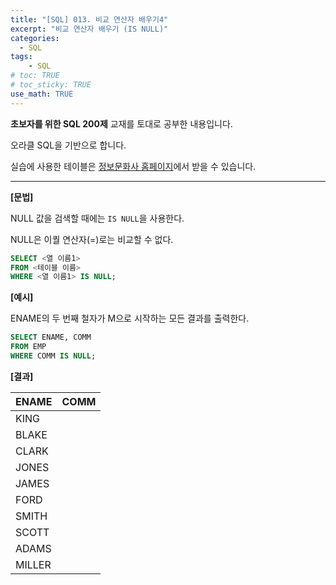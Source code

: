 ```yaml
---
title: "[SQL] 013. 비교 연산자 배우기4"
excerpt: "비교 연산자 배우기 (IS NULL)"
categories: 
  - SQL
tags: 
    - SQL
# toc: TRUE
# toc_sticky: TRUE
use_math: TRUE
---
```


**초보자를 위한 SQL 200제** 교재를 토대로 공부한 내용입니다.

오라클 SQL을 기반으로 합니다.

실습에 사용한 테이블은 [정보문화사 홈페이지](http://infopub.co.kr/index.asp)에서 받을 수 있습니다.

---

**[문법]**

NULL 값을 검색할 때에는 `IS NULL`을 사용한다.

NULL은 이퀄 연산자(=)로는 비교할 수 없다.


```sql
SELECT <열 이름1>
FROM <테이블 이름>
WHERE <열 이름1> IS NULL;
```

**[예시]**

ENAME의 두 번째 철자가 M으로 시작하는 모든 결과를 출력한다.

```sql
SELECT ENAME, COMM
FROM EMP
WHERE COMM IS NULL;
```


**[결과]**

ENAME|COMM
|-|-|
KING|
BLAKE|
CLARK|
JONES|
JAMES|
FORD|
SMITH|
SCOTT|
ADAMS|
MILLER|